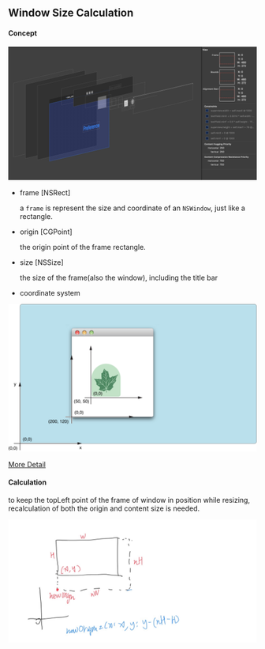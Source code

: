 
## Window Size Calculation


#### Concept

![](./assets/layer_view.jpg)

- frame [NSRect]

    a `frame` is represent the size and coordinate of an `NSWindow`, just like a rectangle.

- origin [CGPoint]
    
    the origin point of the frame rectangle.
    
- size [NSSize]

    the size of the frame(also the window), including the title bar
    
- coordinate system

![](./assets/window_coordinate_2x.png)

[More Detail](https://developer.apple.com/library/archive/documentation/Cocoa/Conceptual/CocoaDrawingGuide/Transforms/Transforms.html)

#### Calculation

to keep the topLeft point of the frame of window in position while resizing, recalculation of both the origin and content size is needed.

![](./assets/calc.jpeg)
